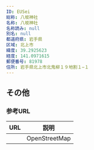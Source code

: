 ```yaml
---
ID: EUSei
総称: 八坂神社
名称: 八坂神社
名称読み: null
別名: null
都道府県: 岩手県
区域: 北上市
緯度: 39.2925623
経度: 141.0971615
郵便番号: 81978
住所: 岩手県北上市北鬼柳１９地割１−１
---
```


## その他

### 参考URL

| URL | 説明          |
| --- | ------------- |
|     | OpenStreetMap |
